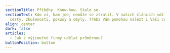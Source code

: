 ```yaml
---
sectionTitle: Příběhy. Know-how. Stalo se.
sectionText: Kdo ví, kam jde, nemůže se ztratit. V našich článcích sdílíme naše
  cesty, zkušenosti, pokusy a omyly. Třeba Vám pomohou nalézt i Vaši cestu.
align: center
dark: false
articles:
  - Jak z výjimečné firmy udělat průměrnou?
buttonPosition: bottom
---
```


